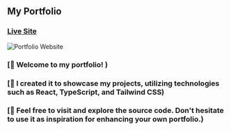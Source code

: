 ## My Portfolio

### [Live Site](https://jaydenfiaga.tech)

![Portfolio Website](https://photos.google.com/u/1/album/AF1QipNxbbPPTNRij873c3nq3QzXRxvKe8pugev4OrXx/photo/AF1QipM269suE3OrHtc1oS40wk3YVUjj18yr3k6MRyeF)


### [🌟 Welcome to my portfolio! )
### [🌟 I created it to showcase my projects, utilizing technologies such as React, TypeScript, and Tailwind CSS)
### [🌟 Feel free to visit and explore the source code. Don't hesitate to use it as inspiration for enhancing your own portfolio.)

